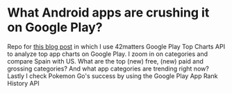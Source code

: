 # What Android apps are crushing it on Google Play?

Repo for [this blog post](http://bobbelderbos.com/2016/07/google-play-topapps/) in which I use 42matters Google Play Top Charts API to analyze top app charts on Google Play. I zoom in on categories and compare Spain with US. What are the top (new) free, (new) paid and grossing categories? And what app categories are trending right now? Lastly I check Pokemon Go's success by using the Google Play App Rank History API
